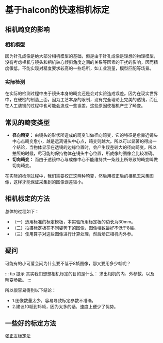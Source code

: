 # 基于halcon的快速相机标定

## 相机畸变的影响

### 相机模型

因为针孔成像是绝大部分相机模型的基础，但是由于针孔成像是理想的物理模型，没有考虑相机与镜头和相机轴心倾斜角度之间的关系等因素的干扰的影响，因而精度很低，不能实现对精度要求较高的一些场所，如工业测量，模型匹配等场景。

### 实际检测

在实际的检测过程中由于镜头本身的畸变还是会对实验造成误差。因为在现实世界中，在硬检的制造上面，因为工艺本身的限制，没有完全理论上完美的透镜，而且在人工装镜的过程中也可能会造成一些误差，这些原因使相机产生了畸变。

## 常见的畸变类型

- **径向畸变：** 由镜头的形状所造成的畸变叫做径向畸变，它的特征是愈靠近镜头中心点畸变愈小，越是远离镜头中心点，畸变则越大。所以可以显著的得出一个结论，当物体显示在透镜的边缘位置时，会产生误差较大的径向畸变。所以拍照的时候，尽可能的保持物体在镜头中心位置，所成像的图像会比较准确。
- **切向畸变：** 而由于透镜中心与成像中心不能维持共一条线上所导致的畸变叫做切向畸变。

在实际的检测过程中，我们需要校正这两种畸变，然后用校正后的相机去采集图像，这样才能保证采集到的图像误差较小。

## 相机标定的方法

总体的过程如下：

- （一）选用标准的标定模板，本实验所用标定板的边长为30mm。
- （二）拍摄标定板在不同姿势下的图像，图像幅数最好不低于8幅。
- （三）使用算子对这些图像进行计算处理，然后矫正相机内外参。

## 疑问

可能有的小可爱会问为什么要不低于8帧图像，那又要用多少帧呢？

::: tip 提示
其实我们想想相机标定的目的是什么： 求出相机的内、外参数，以及畸变参数。
:::

所以很容易得到以下结论：

- 1.图像数量太少，容易导致标定参数不准确。
- 2.建议10帧到15帧，因为太多的话，速度上便少了优势。

## 一些好的标定方法

[张正友标定法](https://blog.csdn.net/u010128736/article/details/52860364) <Badge text="推荐"/>